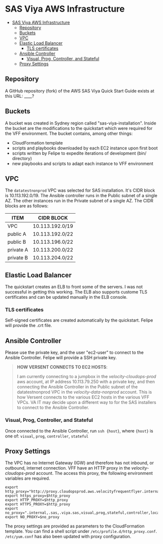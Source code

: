 # SAS Viya AWS Infrastructure
- [SAS Viya AWS Infrastructure](#sas-viya-aws-infrastructure)
    - [Repository](#repository)
    - [Buckets](#buckets)
    - [VPC](#vpc)
    - [Elastic Load Balancer](#elastic-load-balancer)
        - [TLS certificates](#tls-certificates)
    - [Ansible Controller](#ansible-controller)
        - [Visual, Prog, Controller, and Stateful](#visual-prog-controller-and-stateful)
    - [Proxy Settings](#proxy-settings)
## Repository

A GitHub repository (fork) of the AWS SAS Viya Quick Start Guide exists at this URL:  ____?

## Buckets

A bucket was created in Sydney region called "sas-viya-installation". Inside the bucket are the modifications to the quickstart which were required for the VFF environment. The bucket contains, among other things:

- CloudFormation template
- scripts and playbooks downloaded by each EC2 instance upon first boot
- scripts written by Felipe to expedite iterations of development (bin/ directory)
- new playbooks and scripts to adapt each instance to VFF environment

## VPC

The `datatestnonprod` VPC was selected for SAS installation. It's CIDR block is 10.113.192.0/19. The Ansible controller runs in the Public subnet of a single AZ. The other instances run in the Private subnet of a single AZ. The CIDR blocks are as follows:

| ITEM      | CIDR BLOCK      |
| --------- | --------------- |
| VPC       | 10.113.192.0/19 |
| public A  | 10.113.192.0/22 |
| public B  | 10.113.196.0/22 |
| private A | 10.113.200.0/22 |
| private B | 10.113.204.0/22 |

## Elastic Load Balancer

The quickstart creates an ELB to front some of the servers. I was not successful in getting this working. The ELB also supports custome TLS certificates and can be updated manually in the ELB console.

### TLS certificates

Self-signed certificates are created automatically by the quickstart. Felipe will provide the .crt file.

## Ansible Controller

Please use the private key, and the user "ec2-user" to connect to the Ansible Controller. Felipe will provide a SSH private key.

>  **HOW VERSENT CONNECTS TO EC2 HOSTS**:
>
> I am currently connecting to a jumpbox in the _velocity-cloudops-prod_ aws account, at IP address 10.113.79.250 with a private key, and then connecting the Ansible Controller in the Public subnet of the datatestnonprod VPC in the _velocity-data-nonprod_ account. This is how Versent connects to the various EC2 hosts in the various VFF VPCs. VA IT may decide upon a different way to for the SAS installers to connect to the Ansible Controller.

### Visual, Prog, Controller, and Stateful

Once connected to the Ansible Controller, run `ssh {host}`, where `{host}` is one of: `visual`, `prog`, `controller`, `stateful`

## Proxy Settings

The VPC has no Internet Gateway (IGW) and therefore has not inbound, or outbound, internet connection. VFF have an HTTP proxy in the _velocity-cloudops-prod_ account. The access this proxy, the following environment variables are required.

    export http_proxy="http://proxy.cloudopsprod.aws.velocityfrequentflyer.internal:3128"
    export https_proxy=$http_proxy
    export HTTP_PROXY=$http_proxy
    export HTTPS_PROXY=$http_proxy
    export no_proxy=".internal,.sas,.viya.sas,visual,prog,stateful,controller,localhost,169.254.169.254"
    export NO_PROXY=$no_proxy

The proxy settings are provided as parameters to the CloudFormation template. You can find a shell script under `/etc/profile.d/http_proxy.conf`. `/etc/yum.conf` has also been updated with proxy configuration.
